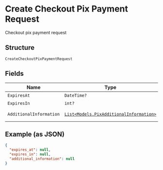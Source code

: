 
# Create Checkout Pix Payment Request

Checkout pix payment request

## Structure

`CreateCheckoutPixPaymentRequest`

## Fields

| Name | Type | Tags | Description |
|  --- | --- | --- | --- |
| `ExpiresAt` | `DateTime?` | Optional | Expires at |
| `ExpiresIn` | `int?` | Optional | Expires in |
| `AdditionalInformation` | [`List<Models.PixAdditionalInformation>`](/doc/models/pix-additional-information.md) | Optional | Additional information |

## Example (as JSON)

```json
{
  "expires_at": null,
  "expires_in": null,
  "additional_information": null
}
```

